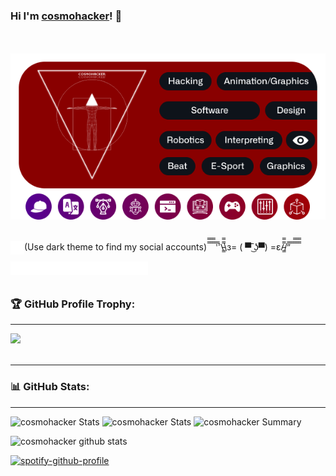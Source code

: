 ### Hi I'm <a href="http://yagizcanyavuz.space/" target="_blank">cosmohacker</a>! 👋

  <br/>
  <br/>
  <img src="https://github.com/cosmohacker/github-components/blob/main/git1.png">
  <br/>
  <br/>
  
  (Use dark theme to find my social accounts)    ̿̿ ̿̿ ̿̿ ̿'̿'\̵͇̿̿\з= ( ▀ ͜͞ʖ▀) =ε/̵͇̿̿/’̿’̿ ̿ ̿̿ ̿̿ ̿̿
  <a href="http://yagizcanyavuz.space/" target="_blank"><img align="left" alt="website" width="22px" src="https://github.com/cosmohacker/github-components/blob/main/globe.svg" /></a>
  
  <a href="https://twitter.com/cosmohacker" target="_blank"><img align="left" alt="twitter" width="22px" src="https://github.com/cosmohacker/github-components/blob/main/twitter.svg" /></a>
  
  <a href="https://yagizcanyavuz.wordpress.com/" target="_blank"><img align="left" alt="wordpress" width="22px" src="https://github.com/cosmohacker/github-components/blob/main/wordpress.svg" /></a>
   
  <a href="https://www.youtube.com/channel/UCJTO_UKw9UDNsjafWBGv08A" target="_blank"><img align="left" alt="youtube" width="22px" src="https://github.com/cosmohacker/github-components/blob/main/youtube.svg" /></a>
  
  <a href="https://steamcommunity.com/id/cosmohacker/" target="_blank"><img align="left" alt="steam" width="22px" src="https://github.com/cosmohacker/github-components/blob/main/steam.svg" /></a>

  <a href="https://www.linkedin.com/in/ya%C4%9F%C4%B1zcan-yavuz-813a7a154/" target="_blank"><img align="left" alt="linkedin" width="22px" src="https://github.com/cosmohacker/github-components/blob/main/linkedin.svg" /></a>
  
  <a href="https://www.instagram.com/yagizcan.yavuz/" target="_blank"><img align="left" alt="instagram" width="22px" src="https://github.com/cosmohacker/github-components/blob/main/instagram.svg" /></a>
  
  <a href="https://github.com/cosmohacker" target="_blank"><img align="left" alt="github" width="22px" src="https://github.com/cosmohacker/github-components/blob/main/github.svg" /></a>
  
  <a href="https://www.twitch.tv/cosmohacker" target="_blank"><img align="left" alt="instagram" width="22px" src="https://github.com/cosmohacker/github-components/blob/main/twitch.svg" /></a>
    
  <a href="https://open.spotify.com/user/217cixzitjjw52l67325r3ypir" target="_blank"><img align="left" alt="spotify" width="22px" src="https://github.com/cosmohacker/github-components/blob/main/spotify.svg" /></a>
  
  <a href="https://opensea.io/aSocial_Fingers" target="_blank"><img align="left" alt="spotify" width="22px" src="https://github.com/cosmohacker/github-components/blob/main/nft.png" /></a>
  
  <br/>
  <br/>
  
  ### 🏆 GitHub Profile Trophy:
---
<a href="https://github.com/ryo-ma/github-profile-trophy">
  <img width=800 src="https://github-profile-trophy.vercel.app/?username=cosmohacker&column=8&theme=radical&no-frame=true&no-bg=true"/>
</a>
  <br/>
  <br/>
  
---
  
### 📊 GitHub Stats:
---
![cosmohacker Stats](https://github-profile-summary-cards.vercel.app/api/cards/repos-per-language?username=cosmohacker&theme=solarized_dark)
![cosmohacker Stats](https://github-profile-summary-cards.vercel.app/api/cards/most-commit-language?username=cosmohacker&theme=solarized_dark)
![cosmohacker Summary](https://github-profile-summary-cards.vercel.app/api/cards/profile-details?username=cosmohacker&theme=solarized_dark)

![cosmohacker github stats](https://github-readme-stats.vercel.app/api?username=cosmohacker&show_icons=true&theme=dark)

[![spotify-github-profile](https://spotify-github-profile.vercel.app/api/view?uid=217cixzitjjw52l67325r3ypi&cover_image=true&theme=default&bar_color=000000&bar_color_cover=true)]([https://github.com/kittinan/spotify-github-profile]([https://open.spotify.com/user/217cixzitjjw52l67325r3ypi?si=50c4c1c3de8f4c3b](https://spotify-github-profile.vercel.app/api/view?uid=217cixzitjjw52l67325r3ypi&redirect=true)))
